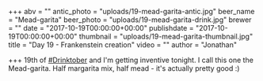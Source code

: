 +++
abv = ""
antic_photo = "uploads/19-mead-garita-antic.jpg"
beer_name = "Mead-garita"
beer_photo = "uploads/19-mead-garita-drink.jpg"
brewer = ""
date = "2017-10-19T00:00:00+00:00"
publishdate = "2017-10-19T00:00:00+00:00"
thumbnail = "uploads/19-mead-garita-thumbnail.jpg"
title = "Day 19 - Frankenstein creation"
video = ""
author = "Jonathan"

+++
19th of [#Drinktober](https://www.facebook.com/hashtag/drinktober?epa=HASHTAG) and I'm getting inventive tonight. I call this one the Mead-garita. Half margarita mix, half mead - it's actually pretty good :)
